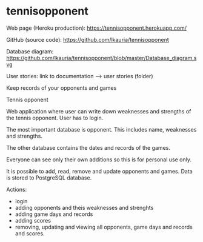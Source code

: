 # tennisopponent

Web page (Heroku production): https://tennisopponent.herokuapp.com/

GitHub (source code): https://github.com/lkauria/tennisopponent

Database diagram: https://github.com/lkauria/tennisopponent/blob/master/Database_diagram.svg

User stories: link to documentation --> user stories (folder)




Keep records of your opponents and games

Tennis opponent

Web application where user can write down weaknesses and strengths of the tennis opponent. User has to login.

The most important database is opponent. This includes name, weaknesses and strengths.

The other database contains the dates and records of the games. 

Everyone can see only their own additions so this is for personal use only. 

It is possible to add, read, remove and update opponents and games. Data is stored to PostgreSQL database. 

Actions: 

- login 
- adding opponents and theis weaknesses and strenghts
- adding game days and records
- adding scores
- removing, updating and viewing all opponents, game days and records and scores.
